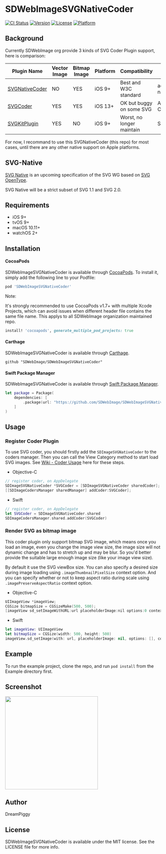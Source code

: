 # SDWebImageSVGNativeCoder

[![CI Status](https://img.shields.io/travis/dreampiggy/SDWebImageSVGNativeCoder.svg?style=flat)](https://travis-ci.org/dreampiggy/SDWebImageSVGNativeCoder)
[![Version](https://img.shields.io/cocoapods/v/SDWebImageSVGNativeCoder.svg?style=flat)](https://cocoapods.org/pods/SDWebImageSVGNativeCoder)
[![License](https://img.shields.io/cocoapods/l/SDWebImageSVGNativeCoder.svg?style=flat)](https://cocoapods.org/pods/SDWebImageSVGNativeCoder)
[![Platform](https://img.shields.io/cocoapods/p/SDWebImageSVGNativeCoder.svg?style=flat)](https://cocoapods.org/pods/SDWebImageSVGNativeCoder)

## Background

Currently SDWebImage org provide 3 kinds of SVG Coder Plugin support, here is comparison:

| Plugin Name| Vector Image | Bitmap Image | Platform | Compatibility | Dependency |
|---|---|---|---|---|---|
| [SVGNativeCoder](https://github.com/SDWebImage/SDWebImageSVGNativeCoder) | NO | YES | iOS 9+ | Best and W3C standard | adobe/svg-native-viewer |
| [SVGCoder](https://github.com/SDWebImage/SDWebImageSVGCoder) | YES | YES | iOS 13+ | OK but buggy on some SVG | Apple CoreSVG(Private) |
| [SVGKitPlugin](https://github.com/SDWebImage/SDWebImageSVGKitPlugin) | YES | NO | iOS 9+ | Worst, no longer maintain | SVGKit/SVGKit                   

For now, I recommand to use this SVGNativeCoder (this repo) for most cases, until there are any other native support on Apple platforms.

## SVG-Native

[SVG Native](https://svgwg.org/specs/svg-native/) is an upcoming specification of the SVG WG based on [SVG OpenType](https://docs.microsoft.com/en-us/typography/opentype/spec/svg).

SVG Native will be a strict subset of SVG 1.1 and SVG 2.0.

## Requirements

+ iOS 9+
+ tvOS 9+
+ macOS 10.11+
+ watchOS 2+

## Installation

#### CocoaPods

SDWebImageSVGNativeCoder is available through [CocoaPods](https://cocoapods.org). To install
it, simply add the following line to your Podfile:

```ruby
pod 'SDWebImageSVGNativeCoder'
```

Note:

It's strongly recommended to use CocoaPods v1.7+ with multiple Xcode Projects, which can avoid issues when different header file contains the same file name. This applys to all SDWebImage organization maintained repo.

```ruby
install! 'cocoapods', generate_multiple_pod_projects: true
```

#### Carthage

SDWebImageSVGNativeCoder is available through [Carthage](https://github.com/Carthage/Carthage).

```
github "SDWebImage/SDWebImageSVGNativeCoder"
```

#### Swift Package Manager

SDWebImageSVGNativeCoder is available through [Swift Package Manager](https://swift.org/package-manager).

```swift
let package = Package(
    dependencies: [
        .package(url: "https://github.com/SDWebImage/SDWebImageSVGNativeCoder.git", from: "0.1")
    ]
)
```

## Usage

### Register Coder Plugin

To use SVG coder, you should firstly add the `SDImageSVGNativeCoder` to the coders manager. Then you can call the View Category method to start load SVG images. See [Wiki - Coder Usage](https://github.com/SDWebImage/SDWebImage/wiki/Advanced-Usage#coder-usage) here for these steps.

+ Objective-C

```objectivec
// register coder, on AppDelegate
SDImageSVGNativeCoder *SVGCoder = [SDImageSVGNativeCoder sharedCoder];
[[SDImageCodersManager sharedManager] addCoder:SVGCoder];
```

+ Swift

```swift
// register coder, on AppDelegate
let SVGCoder = SDImageSVGNativeCoder.shared
SDImageCodersManager.shared.addCoder(SVGCoder)
```


### Render SVG as bitmap image

This coder plugin only support bitmap SVG image, which means once you load an image, even you change the image view size, the image size will not dynamic change and has to stretch up and may be blur. So you'd better provide the suitable large enough image size (like your image view size).

By default it use the SVG viewBox size. You can also specify a desired size during image loading using `.imageThumbnailPixelSize` context option. And you can specify whether or not to keep aspect ratio during scale using `.imagePreserveAspectRatio` context option.

+ Objective-C

```objectivec
UIImageView *imageView;
CGSize bitmapSize = CGSizeMake(500, 500);
[imageView sd_setImageWithURL:url placeholderImage:nil options:0 context:@{SDWebImageContextThumbnailPixelSize: @(bitmapSize)];
```

+ Swift

```swift
let imageView: UIImageView
let bitmapSize = CGSize(width: 500, height: 500)
imageView.sd_setImage(with: url, placeholderImage: nil, options: [], context: [.imageThumbnailPixelSize : bitmapSize])
```

## Example

To run the example project, clone the repo, and run `pod install` from the Example directory first.

## Screenshot

<img src="https://raw.githubusercontent.com/SDWebImage/SDWebImageSVGNativeCoder/main/Example/Screenshot/SVGDemo.png" width="300" />

## Author

DreamPiggy

## License

SDWebImageSVGNativeCoder is available under the MIT license. See the LICENSE file for more info.
